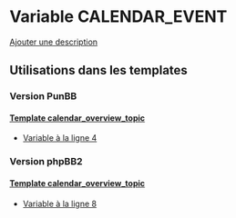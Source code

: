 # Variable CALENDAR_EVENT
[Ajouter une description](https://fa-tvars.appspot.com/var/CALENDAR_EVENT)

## Utilisations dans les templates

### Version PunBB

#### [Template calendar_overview_topic](punbb/calendar_overview_topic.md#readme)
* [Variable &agrave; la ligne 4](../punbb/calendar_overview_topic.tpl#L4)

### Version phpBB2

#### [Template calendar_overview_topic](subsilver/calendar_overview_topic.md#readme)
* [Variable &agrave; la ligne 8](../subsilver/calendar_overview_topic.tpl#L8)